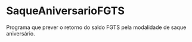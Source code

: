 # SaqueAniversarioFGTS
Programa que prever o retorno do saldo FGTS pela modalidade de saque aniversário.

